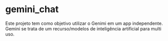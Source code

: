 # gemini_chat

Este projeto tem como objetivo utilizar o Genimi em um app independente. Gemini se trata de um recurso/modelos de inteligência artificial para multi uso.
